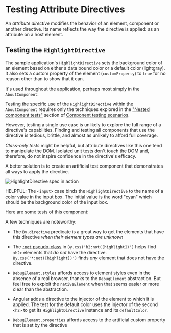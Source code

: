 
# Testing Attribute Directives

An *attribute directive* modifies the behavior of an element, component or another directive.
Its name reflects the way the directive is applied: as an attribute on a host element.

## Testing the `HighlightDirective`

The sample application's `HighlightDirective` sets the background color of an element based on either a data bound color or a default color \(lightgray\).
It also sets a custom property of the element \(`customProperty`\) to `true` for no reason other than to show that it can.

<docs-code header="app/shared/highlight.directive.ts" example="testing" path="src/app/shared/highlight.directive.ts"/>

It's used throughout the application, perhaps most simply in the `AboutComponent`:

<docs-code header="app/about/about.component.ts" example="testing" path="src/app/about/about.component.ts"/>

Testing the specific use of the `HighlightDirective` within the `AboutComponent` requires only the techniques explored in the ["Nested component tests"](guide/testing/components-scenarios#nested-component-tests) section of [Component testing scenarios](guide/testing/components-scenarios).

<docs-code header="app/about/about.component.spec.ts" example="testing" path="src/app/about/about.component.spec.ts" visibleRegion="tests"/>

However, testing a single use case is unlikely to explore the full range of a directive's capabilities.
Finding and testing all components that use the directive is tedious, brittle, and almost as unlikely to afford full coverage.

*Class-only tests* might be helpful, but attribute directives like this one tend to manipulate the DOM.
Isolated unit tests don't touch the DOM and, therefore, do not inspire confidence in the directive's efficacy.

A better solution is to create an artificial test component that demonstrates all ways to apply the directive.

<docs-code header="app/shared/highlight.directive.spec.ts (TestComponent)" example="testing" path="src/app/shared/highlight.directive.spec.ts" visibleRegion="test-component"/>

<img alt="HighlightDirective spec in action" src="assets/images/guide/testing/highlight-directive-spec.png">

HELPFUL: The `<input>` case binds the `HighlightDirective` to the name of a color value in the input box.
The initial value is the word "cyan" which should be the background color of the input box.

Here are some tests of this component:

<docs-code header="app/shared/highlight.directive.spec.ts (selected tests)" example="testing" path="src/app/shared/highlight.directive.spec.ts" visibleRegion="selected-tests"/>

A few techniques are noteworthy:

* The `By.directive` predicate is a great way to get the elements that have this directive *when their element types are unknown*
* The [`:not` pseudo-class](https://developer.mozilla.org/docs/Web/CSS/:not) in `By.css('h2:not([highlight])')` helps find `<h2>` elements that *do not* have the directive.
    `By.css('*:not([highlight])')` finds *any* element that does not have the directive.

* `DebugElement.styles` affords access to element styles even in the absence of a real browser, thanks to the `DebugElement` abstraction.
    But feel free to exploit the `nativeElement` when that seems easier or more clear than the abstraction.

* Angular adds a directive to the injector of the element to which it is applied.
    The test for the default color uses the injector of the second `<h2>` to get its `HighlightDirective` instance and its `defaultColor`.

* `DebugElement.properties` affords access to the artificial custom property that is set by the directive
